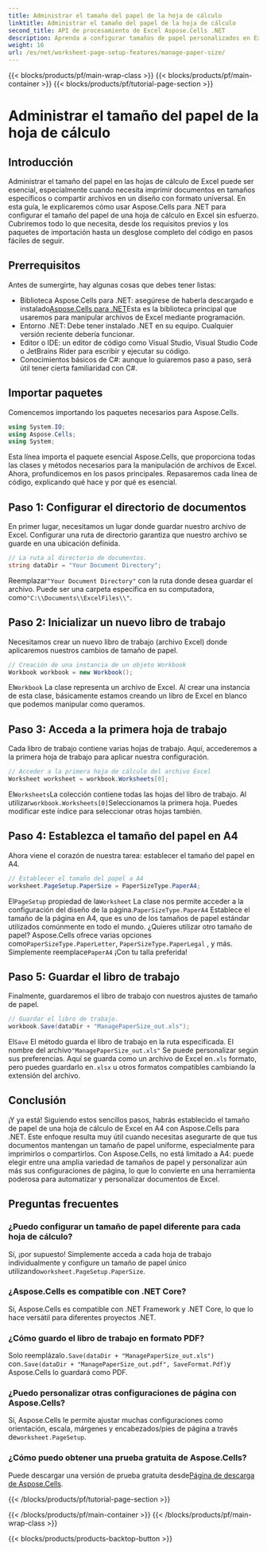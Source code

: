 ```yaml
---
title: Administrar el tamaño del papel de la hoja de cálculo
linktitle: Administrar el tamaño del papel de la hoja de cálculo
second_title: API de procesamiento de Excel Aspose.Cells .NET
description: Aprenda a configurar tamaños de papel personalizados en Excel usando Aspose.Cells para .NET con esta sencilla guía paso a paso.
weight: 16
url: /es/net/worksheet-page-setup-features/manage-paper-size/
---
```


{{< blocks/products/pf/main-wrap-class >}}
{{< blocks/products/pf/main-container >}}
{{< blocks/products/pf/tutorial-page-section >}}

# Administrar el tamaño del papel de la hoja de cálculo

## Introducción
Administrar el tamaño del papel en las hojas de cálculo de Excel puede ser esencial, especialmente cuando necesita imprimir documentos en tamaños específicos o compartir archivos en un diseño con formato universal. En esta guía, le explicaremos cómo usar Aspose.Cells para .NET para configurar el tamaño del papel de una hoja de cálculo en Excel sin esfuerzo. Cubriremos todo lo que necesita, desde los requisitos previos y los paquetes de importación hasta un desglose completo del código en pasos fáciles de seguir.
## Prerrequisitos
Antes de sumergirte, hay algunas cosas que debes tener listas:
-  Biblioteca Aspose.Cells para .NET: asegúrese de haberla descargado e instalado[Aspose.Cells para .NET](https://releases.aspose.com/cells/net/)Esta es la biblioteca principal que usaremos para manipular archivos de Excel mediante programación.
- Entorno .NET: Debe tener instalado .NET en su equipo. Cualquier versión reciente debería funcionar.
- Editor o IDE: un editor de código como Visual Studio, Visual Studio Code o JetBrains Rider para escribir y ejecutar su código.
- Conocimientos básicos de C#: aunque lo guiaremos paso a paso, será útil tener cierta familiaridad con C#.
## Importar paquetes
Comencemos importando los paquetes necesarios para Aspose.Cells.
```csharp
using System.IO;
using Aspose.Cells;
using System;
```
Esta línea importa el paquete esencial Aspose.Cells, que proporciona todas las clases y métodos necesarios para la manipulación de archivos de Excel.
Ahora, profundicemos en los pasos principales. Repasaremos cada línea de código, explicando qué hace y por qué es esencial.
## Paso 1: Configurar el directorio de documentos
En primer lugar, necesitamos un lugar donde guardar nuestro archivo de Excel. Configurar una ruta de directorio garantiza que nuestro archivo se guarde en una ubicación definida.
```csharp
// La ruta al directorio de documentos.
string dataDir = "Your Document Directory";
```
 Reemplazar`"Your Document Directory"` con la ruta donde desea guardar el archivo. Puede ser una carpeta específica en su computadora, como`"C:\\Documents\\ExcelFiles\\"`.
## Paso 2: Inicializar un nuevo libro de trabajo
Necesitamos crear un nuevo libro de trabajo (archivo Excel) donde aplicaremos nuestros cambios de tamaño de papel.
```csharp
// Creación de una instancia de un objeto Workbook
Workbook workbook = new Workbook();
```
 El`Workbook` La clase representa un archivo de Excel. Al crear una instancia de esta clase, básicamente estamos creando un libro de Excel en blanco que podemos manipular como queramos.
## Paso 3: Acceda a la primera hoja de trabajo
Cada libro de trabajo contiene varias hojas de trabajo. Aquí, accederemos a la primera hoja de trabajo para aplicar nuestra configuración.
```csharp
// Acceder a la primera hoja de cálculo del archivo Excel
Worksheet worksheet = workbook.Worksheets[0];
```
 El`Worksheets`La colección contiene todas las hojas del libro de trabajo. Al utilizar`workbook.Worksheets[0]`Seleccionamos la primera hoja. Puedes modificar este índice para seleccionar otras hojas también.
## Paso 4: Establezca el tamaño del papel en A4
Ahora viene el corazón de nuestra tarea: establecer el tamaño del papel en A4.
```csharp
// Establecer el tamaño del papel a A4
worksheet.PageSetup.PaperSize = PaperSizeType.PaperA4;
```
 El`PageSetup` propiedad de la`Worksheet` La clase nos permite acceder a la configuración del diseño de la página.`PaperSizeType.PaperA4` Establece el tamaño de la página en A4, que es uno de los tamaños de papel estándar utilizados comúnmente en todo el mundo.
 ¿Quieres utilizar otro tamaño de papel? Aspose.Cells ofrece varias opciones como`PaperSizeType.PaperLetter`, `PaperSizeType.PaperLegal` , y más. Simplemente reemplace`PaperA4` ¡Con tu talla preferida!
## Paso 5: Guardar el libro de trabajo
Finalmente, guardaremos el libro de trabajo con nuestros ajustes de tamaño de papel.
```csharp
// Guardar el libro de trabajo.
workbook.Save(dataDir + "ManagePaperSize_out.xls");
```
 El`Save` El método guarda el libro de trabajo en la ruta especificada. El nombre del archivo`"ManagePaperSize_out.xls"` Se puede personalizar según sus preferencias. Aquí se guarda como un archivo de Excel en`.xls` formato, pero puedes guardarlo en`.xlsx` u otros formatos compatibles cambiando la extensión del archivo.
## Conclusión
¡Y ya está! Siguiendo estos sencillos pasos, habrás establecido el tamaño de papel de una hoja de cálculo de Excel en A4 con Aspose.Cells para .NET. Este enfoque resulta muy útil cuando necesitas asegurarte de que tus documentos mantengan un tamaño de papel uniforme, especialmente para imprimirlos o compartirlos. 
Con Aspose.Cells, no está limitado a A4: puede elegir entre una amplia variedad de tamaños de papel y personalizar aún más sus configuraciones de página, lo que lo convierte en una herramienta poderosa para automatizar y personalizar documentos de Excel.
## Preguntas frecuentes
### ¿Puedo configurar un tamaño de papel diferente para cada hoja de cálculo?
 Sí, ¡por supuesto! Simplemente acceda a cada hoja de trabajo individualmente y configure un tamaño de papel único utilizando`worksheet.PageSetup.PaperSize`.
### ¿Aspose.Cells es compatible con .NET Core?
Sí, Aspose.Cells es compatible con .NET Framework y .NET Core, lo que lo hace versátil para diferentes proyectos .NET.
### ¿Cómo guardo el libro de trabajo en formato PDF?
 Solo reemplázalo`.Save(dataDir + "ManagePaperSize_out.xls")` con`.Save(dataDir + "ManagePaperSize_out.pdf", SaveFormat.Pdf)`y Aspose.Cells lo guardará como PDF.
### ¿Puedo personalizar otras configuraciones de página con Aspose.Cells?
Sí, Aspose.Cells le permite ajustar muchas configuraciones como orientación, escala, márgenes y encabezados/pies de página a través de`worksheet.PageSetup`.
### ¿Cómo puedo obtener una prueba gratuita de Aspose.Cells?
 Puede descargar una versión de prueba gratuita desde[Página de descarga de Aspose.Cells](https://releases.aspose.com/).

{{< /blocks/products/pf/tutorial-page-section >}}

{{< /blocks/products/pf/main-container >}}
{{< /blocks/products/pf/main-wrap-class >}}

{{< blocks/products/products-backtop-button >}}
